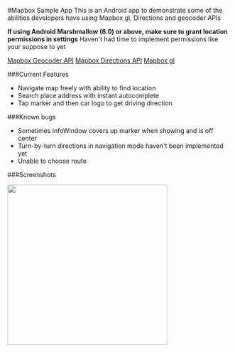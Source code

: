 #Mapbox Sample App
This is an Android app to demonstrate some of the abilities developers have using Mapbox gl, Directions and geocoder APIs

**If using Android Marshmallow (6.0) or above, make sure to grant location permissions in settings**
Haven't had time to implement permissions like your suppose to yet

[Mapbox Geocoder API](https://github.com/mapbox/mapbox-geocoder-android)
[Mapbox Directions API](https://github.com/mapbox/mapbox-directions-android)
[Mapbox gl](https://github.com/mapbox/mapbox-gl-native/)

###Current Features
  * Navigate map freely with ability to find location
  * Search place address with instant autocomplete
  * Tap marker and then car logo to get driving direction
  
###Known bugs
  * Sometimes infoWindow covers up marker when showing and is off center
  * Turn-by-turn directions in navigation mode haven't been implemented yet
  * Unable to choose route

###Screenshots

<img src="" width="360">